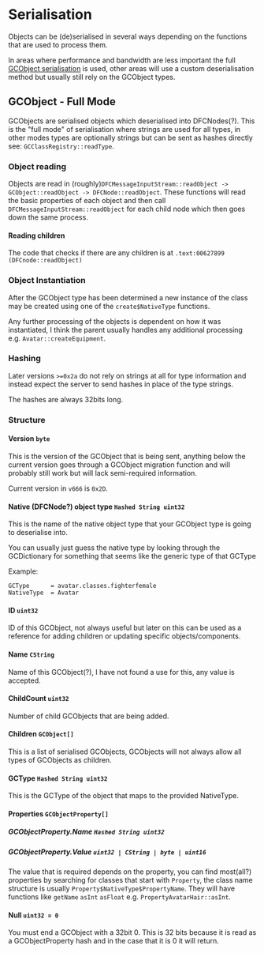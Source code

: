 # Serialisation

Objects can be (de)serialised in several ways depending on the functions that are used to process them.

In areas where performance and bandwidth are less important the full [GCObject serialisation](#GCObjects) is used, other
areas will use a custom deserialisation method but usually still rely on the GCObject types.

## GCObject - Full Mode

GCObjects are serialised objects which deserialised into DFCNodes(?). This is the "full mode" of serialisation where
strings are used for all types, in other modes types are optionally strings but can be sent as hashes directly
see: `GCClassRegistry::readType`.

### Object reading

Objects are read in (roughly)`DFCMessageInputStream::readObject -> GCObject::readObject -> DFCNode::readObject`. These
functions will read the basic properties of each object and then call `DFCMessageInputStream::readObject` for each child
node which then goes down the same process.

#### Reading children

The code that checks if there are any children is at `.text:00627899 (DFCnode::readObject)`

### Object Instantiation

After the GCObject type has been determined a new instance of the class may be created using one of
the `create$NativeType`
functions.

Any further processing of the objects is dependent on how it was instantiated, I think the parent usually handles any
additional processing e.g. `Avatar::createEquipment`.

### Hashing

Later versions `>=0x2a` do not rely on strings at all for type information and instead expect the server to send hashes
in place of the type strings.

The hashes are always 32bits long.

### Structure

#### Version `byte`

This is the version of the GCObject that is being sent, anything below the current version goes through a GCObject
migration function and will probably still work but will lack semi-required information.

Current version in `v666` is `0x2D`.

#### Native (DFCNode?) object type `Hashed String uint32`

This is the name of the native object type that your GCObject type is going to deserialise into.

You can usually just guess the native type by looking through the GCDictionary for something that seems like the generic
type of that GCType

Example:

```
GCType      = avatar.classes.fighterfemale 
NativeType  = Avatar
```

#### ID `uint32`

ID of this GCObject, not always useful but later on this can be used as a reference for adding children or updating
specific objects/components.

#### Name `CString`

Name of this GCObject(?), I have not found a use for this, any value is accepted.

#### ChildCount `uint32`

Number of child GCObjects that are being added.

#### Children `GCObject[]`

This is a list of serialised GCObjects, GCObjects will not always allow all types of GCObjects as children.

#### GCType `Hashed String uint32`

This is the GCType of the object that maps to the provided NativeType.

#### Properties `GCObjectProperty[]`

##### GCObjectProperty.Name `Hashed String uint32`

##### GCObjectProperty.Value `uint32 | CString | byte | uint16`

The value that is required depends on the property, you can find most(all?) properties by searching for classes that
start with `Property`, the class name structure is usually `Property$NativeType$PropertyName`. They will have functions
like `getName` `asInt` `asFloat` e.g. `PropertyAvatarHair::asInt`.

#### Null `uint32 = 0`

You must end a GCObject with a 32bit 0.
This is 32 bits because it is read as a GCObjectProperty hash and in the case that it is 0 it will return.

